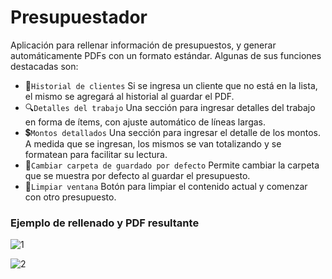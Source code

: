 # Presupuestador

Aplicación para rellenar información de presupuestos, y generar automáticamente PDFs con un formato estándar. Algunas de sus funciones destacadas son:
- 🧑`Historial de clientes` Si se ingresa un cliente que no está en la lista, el mismo se agregará al historial al guardar el PDF.
- 🔍`Detalles del trabajo` Una sección para ingresar detalles del trabajo en forma de ítems, con ajuste automático de líneas largas.
- 💲`Montos detallados` Una sección para ingresar el detalle de los montos. A medida que se ingresan, los mismos se van totalizando y se formatean para facilitar su lectura.
- 🔄`Cambiar carpeta de guardado por defecto` Permite cambiar la carpeta que se muestra por defecto al guardar el presupuesto.
- 🧹`Limpiar ventana` Botón para limpiar el contenido actual y comenzar con otro presupuesto.

### Ejemplo de rellenado y PDF resultante
![1](https://github.com/user-attachments/assets/05013f64-3e09-4355-831b-76e3832fabce)

![2](https://github.com/user-attachments/assets/16921779-4a1f-4ef7-a7b5-af0d0af4ba47)










